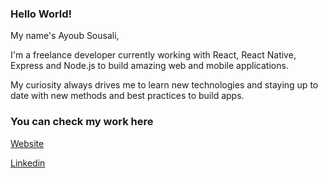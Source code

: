 ### Hello World!

My name's Ayoub Sousali,

I'm a freelance developer currently working with React, React Native, Express and Node.js to build amazing web and mobile applications.

My curiosity always drives me to learn new technologies and staying up to date with new methods and best practices to build apps.

### You can check my work here

<a href="https://www.ayoubsousali.com/" target="_blank">Website</a>

<a href="https://www.linkedin.com/in/ayoubsousali1/" target="_blank">Linkedin</a>
